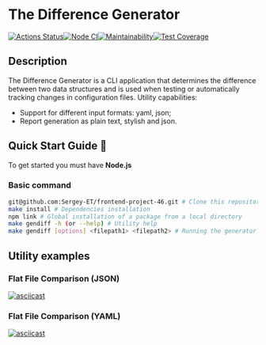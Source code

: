 # The Difference Generator

[![Actions Status](https://github.com/Sergey-ET/frontend-project-46/workflows/hexlet-check/badge.svg)](https://github.com/Sergey-ET/frontend-project-46/actions)[![Node CI](https://github.com/Sergey-ET/frontend-project-46/workflows/Node%20CI/badge.svg)](https://github.com/Sergey-ET/frontend-project-46/actions)[![Maintainability](https://api.codeclimate.com/v1/badges/5a5f6c02276268a5dc45/maintainability)](https://codeclimate.com/github/Sergey-ET/frontend-project-46/maintainability)[![Test Coverage](https://api.codeclimate.com/v1/badges/5a5f6c02276268a5dc45/test_coverage)](https://codeclimate.com/github/Sergey-ET/frontend-project-46/test_coverage)

## Description

The Difference Generator is a CLI application that determines the difference between two data structures and is used when testing or automatically tracking changes in configuration files.
Utility capabilities:

- Support for different input formats: yaml, json;
- Report generation as plain text, stylish and json.

## Quick Start Guide 📕

To get started you must have **Node.js**

### Basic command

```bash
git@github.com:Sergey-ET/frontend-project-46.git # Clone this repository by SSH key locally
make install # Dependencies installation
npm link # Global installation of a package from a local directory
make gendiff -h (or --help) # Utility help
make gendiff [options] <filepath1> <filepath2> # Running the generator
```

## Utility examples

### Flat File Comparison (JSON)

[![asciicast](https://asciinema.org/a/9uIlnc1HWrAvcpjv8m56e39GQ.svg)](https://asciinema.org/a/9uIlnc1HWrAvcpjv8m56e39GQ)

### Flat File Comparison (YAML)

[![asciicast](https://asciinema.org/a/T0p78fSkoFgwzVgB5lHlFFhtH.svg)](https://asciinema.org/a/T0p78fSkoFgwzVgB5lHlFFhtH)
